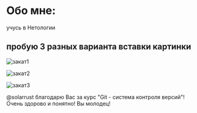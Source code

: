 # Oбо мне: 

учусь в Нетологии

## пробую 3 разных варианта вставки картинки

 ![закат1](file:///Users/viktoriadolinskaya/Desktop/RESUME/закат.jpg)

![закат2](https://dzen.ru/media/anavrintrip/o-chem-govorit-cvet-zakata-solnca-opredeliaem-pogodu-na-zavtra-5f26e46451508b224e552a74?utm_referer=www.google.com)

![закат3](/Users/viktoriadolinskaya/Desktop/RESUME/закат.jpg)


@solarrust благодарю Вас за курс "Git - cистема контроля версий"! Очень здорово и понятно! Вы молодец!